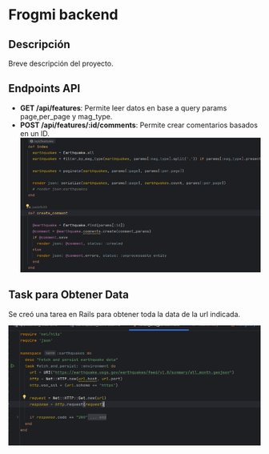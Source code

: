 # Frogmi backend

## Descripción

Breve descripción del proyecto.

## Endpoints API

- **GET /api/features**: Permite leer datos en base a query params page,per_page y mag_type.
- **POST /api/features/:id/comments**: Permite crear comentarios basados en un ID.
![apis](/APIS_GET_POST.png)


## Task para Obtener Data

Se creó una tarea en Rails para obtener toda la data de la url indicada. 

![task](/TASK.png)
